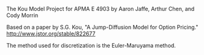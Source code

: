 
The Kou Model
Project for APMA E 4903 by Aaron Jaffe, Arthur Chen, and Cody Morrin

Based on a paper by S.G. Kou, "A Jump-Diffusion Model for Option Pricing." http://www.jstor.org/stable/822677

The method used for discretization is the Euler-Maruyama method.